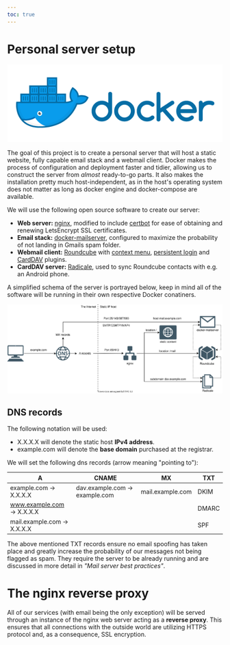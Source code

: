 ```yaml
---
toc: true
---
```

# Personal server setup

![Docker logo](img/docker_logo.png)

The goal of this project is to create a personal server that will host a static website, fully capable email stack and a
webmail client. Docker makes the process of configuration and deployment faster and tidier, allowing us to construct the
server from *almost* ready-to-go parts. It also makes the installation pretty much host-independent, as in the host's
operating system does not matter as long as docker engine and docker-compose are available.

We will use the following open source software to create our server:

- **Web server:** [nginx](https://nginx.org/), modified to include [certbot](https://certbot.eff.org) for ease of
   obtaining and renewing LetsEncrypt SSL certificates. 
- **Email stack:** [docker-mailserver](https://github.com/docker-mailserver/docker-mailserver), configured to maximize
   the probability of not landing in Gmails spam folder.
- **Webmail client:** [Roundcube](https://roundcube.net/) with [context
   menu](https://github.com/JohnDoh/roundcube-contextmenu), [persistent
   login](https://github.com/mfreiholz/persistent_login) and [CardDAV](https://github.com/mstilkerich/rcmcarddav) plugins.
- **CardDAV server:** [Radicale](https://radicale.org/3.0.html), used to sync Roundcube contacts with e.g.  an
   Android phone.

A simplified schema of the server is portrayed below, keep in mind all of the software will be running in their own
respective Docker conatiners.

![Simplified server diagram](img/server_diagram.svg)

## DNS records
The following notation will be used:

- X.X.X.X will denote the static host **IPv4 address**.
- example.com will denote the **base domain** purchased at the registrar.

We will set the following dns records (arrow meaning "pointing to"):

| **A** | **CNAME** | **MX** | **TXT** |
| --- | --- | --- | --- |
| example.com → X.X.X.X | dav.example.com → example.com | mail.example.com | DKIM |
| www.example.com → X.X.X.X | | | DMARC |
| mail.example.com → X.X.X.X | | | SPF|

The above mentioned TXT records ensure no email spoofing has taken place and greatly increase the probability of our
messages not being flagged as spam. They require the server to be already running and are discussed in more detail in
*"Mail server best practices"*.

# The nginx reverse proxy
All of our services (with email being the only exception) will be served through an instance of the nginx web server
acting as a **reverse proxy**. This ensures that all connections with the outside world are utilizing HTTPS protocol
and, as a consequence, SSL encryption.

